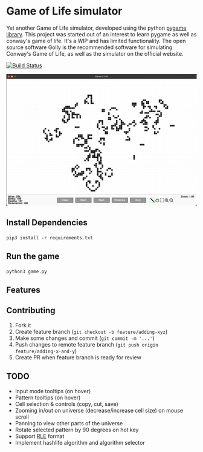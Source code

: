 # Game of Life simulator

Yet another Game of Life simulator, developed using the python [pygame library](https://github.com/pygame/pygame). This project was started out of an interest to learn pygame as well as conway's game of life. It's a WIP and has limited functionality. The open source software Golly is the recommended software for simulating Conway's Game of Life, as well as the simulator on the official website.

[![Build Status](https://app.travis-ci.com/selftaught/GameOfLife.svg?token=Tx7EAKup6EXJbMTwywxS&branch=main)](https://app.travis-ci.com/selftaught/GameOfLife)

![Game of Life](images/gameoflife.png)

## Install Dependencies

`pip3 install -r requirements.txt`

## Run the game

`python3 game.py`

## Features



## Contributing

1. Fork it
2. Create feature branch (`git checkout -b feature/adding-xyz`)
3. Make some changes and commit (`git commit -m '...'`)
4. Push changes to remote feature branch (`git push origin feature/adding-x-and-y`)
5. Create PR when feature branch is ready for review

## TODO

- Input mode tooltips (on hover)
- Pattern tooltips (on hover)
- Cell selection & controls (copy, cut, save)
- Zooming in/out on universe (decrease/increase cell size) on mouse scroll
- Panning to view other parts of the universe
- Rotate selected pattern by 90 degrees on hot key
- Support [RLE](https://conwaylife.com/wiki/Run_Length_Encoded) format
- Implement hashlife algorithm and algorithm selector
